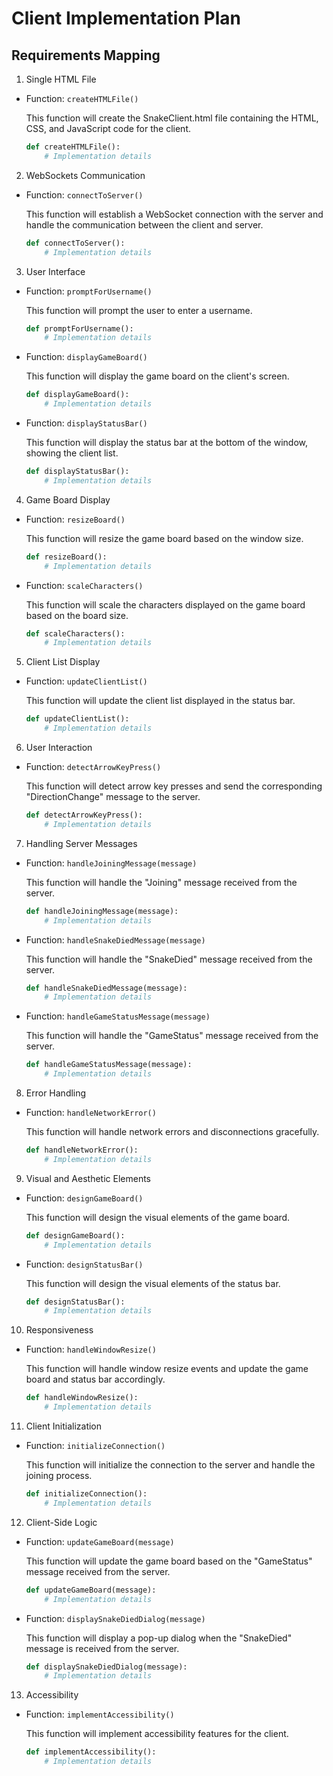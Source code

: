 # Client Implementation Plan

## Requirements Mapping

1. Single HTML File

- Function: `createHTMLFile()`

   This function will create the SnakeClient.html file containing the HTML, CSS, and JavaScript code for the client.

   ```python
   def createHTMLFile():
       # Implementation details
   ```

2. WebSockets Communication

- Function: `connectToServer()`

   This function will establish a WebSocket connection with the server and handle the communication between the client and server.

   ```python
   def connectToServer():
       # Implementation details
   ```

3. User Interface

- Function: `promptForUsername()`

   This function will prompt the user to enter a username.

   ```python
   def promptForUsername():
       # Implementation details
   ```

- Function: `displayGameBoard()`

   This function will display the game board on the client's screen.

   ```python
   def displayGameBoard():
       # Implementation details
   ```

- Function: `displayStatusBar()`

   This function will display the status bar at the bottom of the window, showing the client list.

   ```python
   def displayStatusBar():
       # Implementation details
   ```

4. Game Board Display

- Function: `resizeBoard()`

   This function will resize the game board based on the window size.

   ```python
   def resizeBoard():
       # Implementation details
   ```

- Function: `scaleCharacters()`

   This function will scale the characters displayed on the game board based on the board size.

   ```python
   def scaleCharacters():
       # Implementation details
   ```

5. Client List Display

- Function: `updateClientList()`

   This function will update the client list displayed in the status bar.

   ```python
   def updateClientList():
       # Implementation details
   ```

6. User Interaction

- Function: `detectArrowKeyPress()`

   This function will detect arrow key presses and send the corresponding "DirectionChange" message to the server.

   ```python
   def detectArrowKeyPress():
       # Implementation details
   ```

7. Handling Server Messages

- Function: `handleJoiningMessage(message)`

   This function will handle the "Joining" message received from the server.

   ```python
   def handleJoiningMessage(message):
       # Implementation details
   ```

- Function: `handleSnakeDiedMessage(message)`

   This function will handle the "SnakeDied" message received from the server.

   ```python
   def handleSnakeDiedMessage(message):
       # Implementation details
   ```

- Function: `handleGameStatusMessage(message)`

   This function will handle the "GameStatus" message received from the server.

   ```python
   def handleGameStatusMessage(message):
       # Implementation details
   ```

8. Error Handling

- Function: `handleNetworkError()`

   This function will handle network errors and disconnections gracefully.

   ```python
   def handleNetworkError():
       # Implementation details
   ```

9. Visual and Aesthetic Elements

- Function: `designGameBoard()`

   This function will design the visual elements of the game board.

   ```python
   def designGameBoard():
       # Implementation details
   ```

- Function: `designStatusBar()`

   This function will design the visual elements of the status bar.

   ```python
   def designStatusBar():
       # Implementation details
   ```

10. Responsiveness

- Function: `handleWindowResize()`

   This function will handle window resize events and update the game board and status bar accordingly.

   ```python
   def handleWindowResize():
       # Implementation details
   ```

11. Client Initialization

- Function: `initializeConnection()`

   This function will initialize the connection to the server and handle the joining process.

   ```python
   def initializeConnection():
       # Implementation details
   ```

12. Client-Side Logic

- Function: `updateGameBoard(message)`

   This function will update the game board based on the "GameStatus" message received from the server.

   ```python
   def updateGameBoard(message):
       # Implementation details
   ```

- Function: `displaySnakeDiedDialog(message)`

   This function will display a pop-up dialog when the "SnakeDied" message is received from the server.

   ```python
   def displaySnakeDiedDialog(message):
       # Implementation details
   ```

13. Accessibility

- Function: `implementAccessibility()`

   This function will implement accessibility features for the client.

   ```python
   def implementAccessibility():
       # Implementation details
   ```

